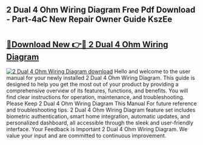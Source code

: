 ## 2 Dual 4 Ohm Wiring Diagram Free Pdf Download - Part-4aC New Repair Owner Guide KszEe

# <h2><a href="http://dfic07.blite.top/?on=2+Dual+4+Ohm+Wiring+Diagram">🔗Download New 👉🔴 2 Dual 4 Ohm Wiring Diagram</a></h2>

[![2 Dual 4 Ohm Wiring Diagram download](https://i.imgur.com/lujVjoI.png)](http://dfic07.blite.top/?on=2+Dual+4+Ohm+Wiring+Diagram)
Hello and welcome to the user manual for your newly installed 2 Dual 4 Ohm Wiring Diagram. This guide is designed to help you get the most out of your product by providing a comprehensive overview of its features, functions, and benefits. You will find clear instructions for operation, maintenance, and troubleshooting. Please Keep 2 Dual 4 Ohm Wiring Diagram This Manual For future reference and troubleshooting tips. 2 Dual 4 Ohm Wiring Diagram feature set includes biometric authentication, smart home integration, automatic updates, and personalized dashboard, all accessible through the sleek and user-friendly interface. Your Feedback is Important 2 Dual 4 Ohm Wiring Diagram. We value your input and are committed to continuous improvement.
